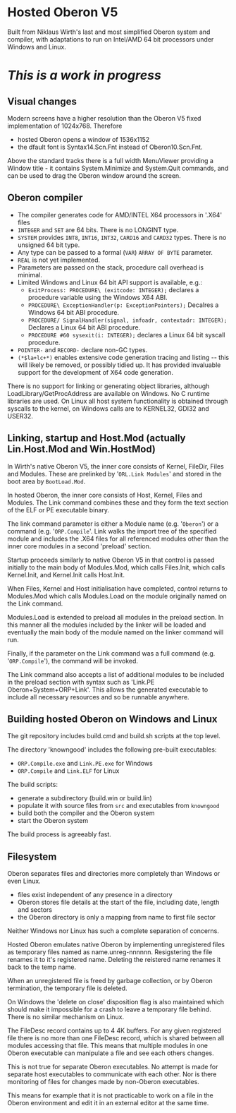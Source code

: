 # Hosted Oberon V5

Built from Niklaus Wirth's last and most simplified Oberon system and compiler, with adaptations to run on Intel/AMD 64 bit processors under Windows and Linux.

# *This is a work in progress*

## Visual changes

Modern screens have a higher resolution than the Oberon V5 fixed implementation of
1024x768. Therefore
- hosted Oberon opens a window of 1536x1152
- the dfault font is Syntax14.Scn.Fnt instead of Oberon10.Scn.Fnt.

Above the standard tracks there is a full width MenuViewer providing a Window
title - it contains System.Minimize and System.Quit commands, and can be used to
drag the Oberon window around the screen.

## Oberon compiler

- The compiler generates code for AMD/INTEL X64 processors in '.X64' files
- `INTEGER` and `SET` are 64 bits.  There is no LONGINT type.
- `SYSTEM` provides `INT8`, `INT16`, `INT32`, `CARD16` and `CARD32` types. There is no unsigned 64 bit type.
- Any type can be passed to a formal (`VAR`) `ARRAY OF BYTE` parameter.
- `REAL` is not yet implemented.
- Parameters are passed on the stack, procedure call overhead is minimal.
- Limited Windows and Linux 64 bit API support is available, e.g.:
  - `ExitProcess: PROCEDURE\ (exitcode: INTEGER);` declares a procedure variable using the Windows X64 ABI.
  - `PROCEDURE\ ExceptionHandler(p: ExceptionPointers);` Decalres a Windows 64 bit ABI procedure.
  - `PROCEDURE/ SignalHandler(signal, infoadr, contextadr: INTEGER);` Declares a Linux 64 bit ABI procedure.
  - `PROCEDURE #60 sysexit(i: INTEGER);` declares a Linux 64 bit syscall procedure.
- `POINTER-` and `RECORD-` declare non-GC types.
- `(*$la+lc+*)` enables extensive code generation tracing and listing -- this will likely be removed, or possibly tidied up. It has provided invaluable support for the development of X64 code generation.

There is no support for linking or generating object libraries, although LoadLibrary/GetProcAddress are available on Windows. No C runtime libraries are used.
On Linux all host system functionality is obtained through syscalls to the kernel, on
Windows calls are to KERNEL32, GDI32 and USER32.

## Linking, startup and Host.Mod (actually Lin.Host.Mod and Win.HostMod)

In Wirth's native Oberon V5, the inner core consists of Kernel, FileDir, Files and Modules. These are prelinked by '`ORL.Link Modules`' and stored in the boot area by `BootLoad.Mod`.

In hosted Oberon, the inner core consists of Host, Kernel, Files and Modules. The Link command combines these and they form the text section of the ELF or PE executable binary.

The link command parameter is either a Module name (e.g. '`Oberon`') or a command (e.g. '`ORP.Compile`'. Link walks the import tree of the specified module and includes the .X64
files for all referenced modules other than the inner core modules in a second 'preload'
section.

Startup proceeds similarly to native Oberon V5 in that control is passed initially to
the main body of Modules.Mod, which calls Files.Init, which calls Kernel.Init, and
Kernel.Init calls Host.Init.

When Files, Kernel and Host initialisation have completed, control returns to Modules.Mod
which calls Modules.Load on the module originally named on the Link command.

Modules.Load is extended to preload all modules in the preload section. In this manner all
the modules included by the linker will be loaded and eventually the main body of the
module named on the linker command will run.

Finally, if the parameter on the Link command was a full command (e.g. '`ORP.Compile`'),
the command will be invoked.

The Link command also accepts a list of additional modules to be included in the preload
section with syntax such as 'Link.PE Oberon+System+ORP+Link'. This allows the generated
executable to include all necessary resources and so be runnable anywhere.

## Building hosted Oberon on Windows and Linux

The git repository includes build.cmd and build.sh scripts at the top level.

The directory 'knowngood' includes the following pre-built executables:
- `ORP.Compile.exe` and `Link.PE.exe` for Windows
- `ORP.Compile` and `Link.ELF` for Linux

The build scripts:
- generate a subdirectory (build.win or build.lin)
- populate it with source files from `src` and executables from `knowngood`
- build both the compiler and the Oberon system
- start the Oberon system

The build process is agreeably fast.

## Filesystem

Oberon separates files and directories more completely than Windows or even Linux.

- files exist independent of any presence in a directory
- Oberon stores file details at the start of the file, including date, length and sectors
- the Oberon directory is only a mapping from name to first file sector

Neither Windows nor Linux has such a complete separation of concerns.

Hosted Oberon emulates native Oberon by implementing unregistered files as
temporary files named as name.unreg-nnnnnn. Resigstering the file renames it
to it's registered name. Deleting the reistered name renames it back to the
temp name.

When an unregistered file is freed by garbage collection, or by Oberon termination,
the temporary file is deleted.

On Windows the 'delete on close' disposition flag is also maintained which should
make it impossible for a crash to leave a temporary file behind. There is no similar
mechanism on Linux.

The FileDesc record contains up to 4 4K buffers. For any given registered file there
is no more than one FileDesc record, which is shared between all modules accessing
that file. This means that multiple modules in one Oberon executable can manipulate
a file and see each others changes.

This is not true for separate Oberon executables. No attempt is made for separate
host executables to communicate with each other. Nor is there monitoring of files
for changes made by non-Oberon executables.

This means for example that it is not practicable to work on a file in the Oberon
environment and edit it in an external editor at the same time.

